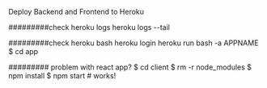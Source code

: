 Deploy Backend and Frontend to Heroku



#########check heroku logs
heroku logs --tail


#########check heroku bash
heroku login
heroku run bash -a APPNAME
$ cd app



######### problem with react app?
$ cd client
$ rm -r node_modules
$ npm install
$ npm start   # works!